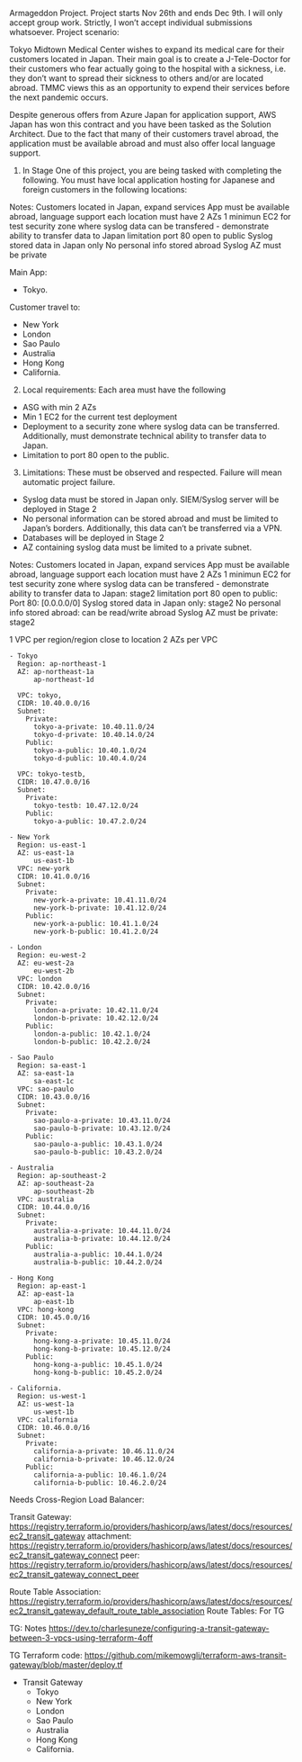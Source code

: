 Armageddon Project.
Project starts Nov 26th and ends Dec 9th.  I will only accept group work. Strictly, I won’t accept individual submissions whatsoever.
Project scenario: 

Tokyo Midtown Medical Center wishes to expand its medical care for their customers located in Japan. Their main goal is to create a J-Tele-Doctor for their customers who fear actually going to the hospital with a sickness, i.e. they don’t want to spread their sickness to others and/or are located abroad. TMMC views this as an opportunity to expend their services before the next pandemic occurs. 

Despite generous offers from Azure Japan for application support, AWS Japan has won this contract and you have been tasked as the Solution Architect.  Due to the fact that many of their customers travel abroad, the application must be available abroad and must also offer local language support.

1. In Stage One of this project, you are being tasked with completing the following.
You must have local application hosting for Japanese and foreign customers in the following locations:

Notes:
  Customers located in Japan, expand services
  App must be available abroad, language support
  each location must have 2 AZs
  1 minimun EC2 for test
  security zone where syslog data can be transfered - demonstrate ability to transfer data to Japan
  limitation port 80 open to public
  Syslog stored data in Japan only
  No personal info stored abroad
  Syslog AZ must be private

Main App:
- Tokyo.

Customer travel to:
- New York
- London
- Sao Paulo
- Australia 
- Hong Kong
- California.

2. Local requirements: Each area must have the following

- ASG with min 2 AZs
- Min 1 EC2 for the current test deployment
- Deployment to a security zone where syslog data can be transferred. Additionally, must demonstrate technical ability to transfer data to Japan.
- Limitation to port 80 open to the public.

3. Limitations: These must be observed and respected. Failure will mean automatic project failure.
- Syslog data must be stored in Japan only. SIEM/Syslog server will be deployed in Stage 2
- No personal information can be stored abroad and must be limited to Japan’s borders. Additionally, this data can’t be transferred via a VPN.
- Databases will be deployed in Stage 2
- AZ containing syslog data must be limited to a private subnet.

Notes:
  Customers located in Japan, expand services
  App must be available abroad, language support
  each location must have 2 AZs
  1 minimun EC2 for test
  security zone where syslog data can be transfered - demonstrate ability to transfer data to Japan: stage2
  limitation port 80 open to public: Port 80: [0.0.0.0/0]
  Syslog stored data in Japan only: stage2
  No personal info stored abroad: can be read/write abroad
  Syslog AZ must be private: stage2
  

  1 VPC per region/region close to location
    2 AZs per VPC

    - Tokyo
      Region: ap-northeast-1
      AZ: ap-northeast-1a
          ap-northeast-1d

      VPC: tokyo,
      CIDR: 10.40.0.0/16
      Subnet:
        Private: 
          tokyo-a-private: 10.40.11.0/24
          tokyo-d-private: 10.40.14.0/24
        Public: 
          tokyo-a-public: 10.40.1.0/24
          tokyo-d-public: 10.40.4.0/24
      
      VPC: tokyo-testb,
      CIDR: 10.47.0.0/16
      Subnet:
        Private: 
          tokyo-testb: 10.47.12.0/24
        Public: 
          tokyo-a-public: 10.47.2.0/24    

    - New York
      Region: us-east-1
      AZ: us-east-1a
          us-east-1b
      VPC: new-york
      CIDR: 10.41.0.0/16
      Subnet:
        Private: 
          new-york-a-private: 10.41.11.0/24
          new-york-b-private: 10.41.12.0/24
        Public:
          new-york-a-public: 10.41.1.0/24
          new-york-b-public: 10.41.2.0/24

    - London
      Region: eu-west-2
      AZ: eu-west-2a
          eu-west-2b
      VPC: london
      CIDR: 10.42.0.0/16
      Subnet:
        Private: 
          london-a-private: 10.42.11.0/24
          london-b-private: 10.42.12.0/24
        Public:
          london-a-public: 10.42.1.0/24
          london-b-public: 10.42.2.0/24
      
    - Sao Paulo
      Region: sa-east-1
      AZ: sa-east-1a
          sa-east-1c
      VPC: sao-paulo
      CIDR: 10.43.0.0/16
      Subnet:
        Private: 
          sao-paulo-a-private: 10.43.11.0/24
          sao-paulo-b-private: 10.43.12.0/24
        Public:
          sao-paulo-a-public: 10.43.1.0/24
          sao-paulo-b-public: 10.43.2.0/24

    - Australia 
      Region: ap-southeast-2
      AZ: ap-southeast-2a
          ap-southeast-2b
      VPC: australia
      CIDR: 10.44.0.0/16
      Subnet:
        Private: 
          australia-a-private: 10.44.11.0/24
          australia-b-private: 10.44.12.0/24
        Public:
          australia-a-public: 10.44.1.0/24
          australia-b-public: 10.44.2.0/24

    - Hong Kong
      Region: ap-east-1
      AZ: ap-east-1a
          ap-east-1b
      VPC: hong-kong
      CIDR: 10.45.0.0/16
      Subnet:
        Private: 
          hong-kong-a-private: 10.45.11.0/24
          hong-kong-b-private: 10.45.12.0/24
        Public:
          hong-kong-a-public: 10.45.1.0/24
          hong-kong-b-public: 10.45.2.0/24

    - California.
      Region: us-west-1
      AZ: us-west-1a
          us-west-1b
      VPC: california
      CIDR: 10.46.0.0/16
      Subnet:
        Private: 
          california-a-private: 10.46.11.0/24
          california-b-private: 10.46.12.0/24
        Public:
          california-a-public: 10.46.1.0/24
          california-b-public: 10.46.2.0/24

  Needs Cross-Region Load Balancer:

  Transit Gateway:
    https://registry.terraform.io/providers/hashicorp/aws/latest/docs/resources/ec2_transit_gateway
    attachment:
      https://registry.terraform.io/providers/hashicorp/aws/latest/docs/resources/ec2_transit_gateway_connect 
    peer:
      https://registry.terraform.io/providers/hashicorp/aws/latest/docs/resources/ec2_transit_gateway_connect_peer

  Route Table Association:
    https://registry.terraform.io/providers/hashicorp/aws/latest/docs/resources/ec2_transit_gateway_default_route_table_association
  Route Tables:
    For TG

  TG: Notes
  https://dev.to/charlesuneze/configuring-a-transit-gateway-between-3-vpcs-using-terraform-4off

  TG Terraform code:
    https://github.com/mikemowgli/terraform-aws-transit-gateway/blob/master/deploy.tf




  - Transit Gateway
    - Tokyo
    - New York
    - London
    - Sao Paulo
    - Australia 
    - Hong Kong
    - California.